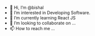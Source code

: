 - 👋 Hi, I’m @bishal
- 👀 I’m interested in Developing Software.
- 🌱 I’m currently learning React JS
- 💞️ I’m looking to collaborate on ...
- 📫 How to reach me ...

<!---
bishalsth/bishalsth is a ✨ special ✨ repository because its `README.md` (this file) appears on your GitHub profile.
You can click the Preview link to take a look at your changes.
--->

